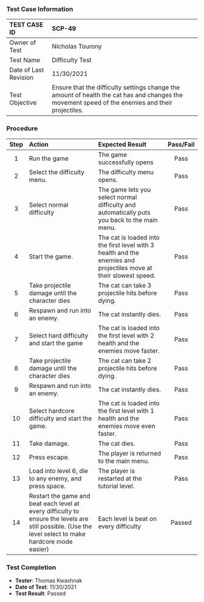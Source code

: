 ### Test Case Information
| TEST CASE ID | SCP-49 |
| :--- | :--- |
| Owner of Test | Nicholas Tourony |
| Test Name | Difficulty Test |
| Date of Last Revision | 11/30/2021 |
| Test Objective | Ensure that the difficulty settings change the amount of health the cat has and changes the movement speed of the enemies and their projectiles. |

### Procedure

|Step | Action | Expected Result | Pass/Fail     |
|:---:| :---        |    :----  | :---: |
|1| Run the game| The game successfully opens |Pass|
|2| Select the difficulty menu. | The difficulty menu opens. | Pass |
|3| Select normal difficulty | The game lets you select normal difficulty and automatically puts you back to the main menu. | Pass|
|4| Start the game. | The cat is loaded into the first level with 3 health and the enemies and projectiles move at their slowest speed. | Pass|
|5| Take projectile damage until the character dies | The cat can take 3 projectile hits before dying. | Pass|
|6| Respawn and run into an enemy. | The cat instantly dies. | Pass |
|7| Select hard difficulty and start the game | The cat is loaded into the first level with 2 health and the enemies move faster. | Pass |
|8| Take projectile damage until the character dies | The cat can take 2 projectile hits before dying. | Pass|
|9| Respawn and run into an enemy. | The cat instantly dies. | Pass |
|10| Select hardcore difficulty and start the game.  | The cat is loaded into the first level with 1 health and the enemies move even faster. | Pass |
|11| Take damage. | The cat dies. | Pass |
|12| Press escape. | The player is returned to the main menu. | Pass |
|13| Load into level 6, die to any enemy, and press space. | The player is restarted at the tutorial level. | Pass |
|14| Restart the game and beat each level at every difficulty to ensure the levels are still possible. (Use the level select to make hardcore mode easier) | Each level is beat on every difficulty | Passed |

### Test Completion
- **Tester**: Thomas Kwashnak
- **Date of Test**: 11/30/2021
- **Test Result**: Passed